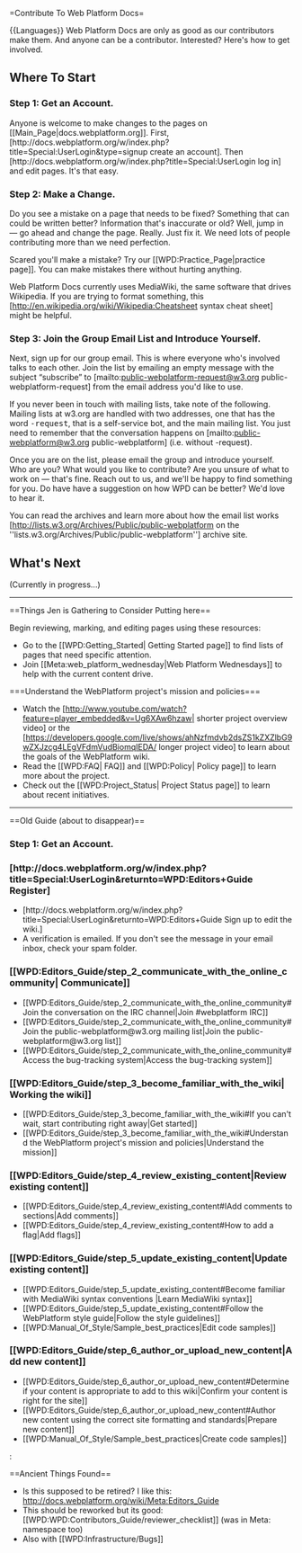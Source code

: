 =Contribute To Web Platform Docs=

{{Languages}}
Web Platform Docs are only as good as our contributors make them. And anyone can be a contributor. Interested? Here's how to get involved. 

<h2>Where To Start</h2>

<h3>Step 1: Get an Account.</h3>
<p>Anyone is welcome to make changes to the pages on [[Main_Page|docs.webplatform.org]]. First, [http://docs.webplatform.org/w/index.php?title=Special:UserLogin&type=signup create an account]. Then [http://docs.webplatform.org/w/index.php?title=Special:UserLogin log in] and edit pages. It's that easy. </p>

<h3>Step 2: Make a Change.</h3>
Do you see a mistake on a page that needs to be fixed? Something that can could be written better? Information that's inaccurate or old? Well, jump in — go ahead and change the page. Really. Just fix it. We need lots of people contributing more than we need perfection.

Scared you'll make a mistake? Try our [[WPD:Practice_Page|practice page]]. You can make mistakes there without hurting anything.

Web Platform Docs currently uses MediaWiki, the same software that drives Wikipedia. If you are trying to format something, this [http://en.wikipedia.org/wiki/Wikipedia:Cheatsheet syntax cheat sheet] might be helpful.

<h3>Step 3: Join the Group Email List and Introduce Yourself. </h3>

Next, sign up for our group email. This is where everyone who's involved talks to each other. Join the list by emailing an empty message with the subject “subscribe” to [mailto:public-webplatform-request@w3.org public-webplatform-request] from the email address you'd like to use. 

If you never been in touch with mailing lists, take note of the following. Mailing lists at w3.org are handled with two addresses, one that has the word <tt>-request</tt>, that is a self-service bot, and the main mailing list. You just need to remember that the conversation happens on [mailto:public-webplatform@w3.org public-webplatform] (i.e. without -request).

Once you are on the list, please email the group and introduce yourself. Who are you? What would you like to contribute? Are you unsure of what to work on — that's fine. Reach out to us, and we'll be happy to find something for you. Do have have a suggestion on how WPD can be better? We'd love to hear it.

You can read the archives and learn more about how the email list works  [http://lists.w3.org/Archives/Public/public-webplatform on the ''lists.w3.org/Archives/Public/public-webplatform''] archive site.

<h2>What's Next</h2>
(Currently in progress...)

<hr>
==Things Jen is Gathering to Consider Putting here==

Begin reviewing, marking, and editing pages using these resources:
* Go to the [[WPD:Getting_Started| Getting Started page]] to find lists of pages that need specific attention.
* Join [[Meta:web_platform_wednesday|Web Platform Wednesdays]] to help with the current content drive.

===Understand the WebPlatform project's mission and policies===
* Watch the [http://www.youtube.com/watch?feature=player_embedded&v=Ug6XAw6hzaw| shorter project overview video] or the [https://developers.google.com/live/shows/ahNzfmdvb2dsZS1kZXZlbG9wZXJzcg4LEgVFdmVudBiomqIEDA/ longer project video] to learn about the goals of the WebPlatform wiki.
* Read the [[WPD:FAQ| FAQ]] and [[WPD:Policy| Policy page]] to learn more about the project. 
* Check out the [[WPD:Project_Status| Project Status page]] to learn about recent initiatives. 

<hr>

==Old Guide (about to disappear)==
<h3>Step 1: Get an Account.</h3>
<div class="topic-container editors">
  <div class="long-topic">
      <div class="place-holder"></div>
      <div class="inner">
        <h3 style='min-height:30px'>[http://docs.webplatform.org/w/index.php?title=Special:UserLogin&returnto=WPD:Editors+Guide Register]</h3>
        <ul>
            <li>[http://docs.webplatform.org/w/index.php?title=Special:UserLogin&returnto=WPD:Editors+Guide Sign up to edit the wiki.]</li>
            <li>A verification is emailed. If you don't see the message in your email inbox, check your spam folder.</li>
        </ul>
     </div>
  </div>
  
 <div class="long-topic"> 
     <div class="place-holder"></div>
    <div class="inner">
        <h3 style='min-height:30px'>[[WPD:Editors_Guide/step_2_communicate_with_the_online_community| Communicate]]</h3>
            <ul>
            <li>[[WPD:Editors_Guide/step_2_communicate_with_the_online_community#Join the conversation on the IRC channel|Join #webplatform IRC]]</li>
            <li>[[WPD:Editors_Guide/step_2_communicate_with_the_online_community#Join the public-webplatform@w3.org mailing list|Join the public-webplatform@w3.org list]]</li>
            <li>[[WPD:Editors_Guide/step_2_communicate_with_the_online_community#Access the bug-tracking system|Access the bug-tracking system]]</li>
        </ul>
     </div>
  </div>
 
 <div class="long-topic"> 
     <div class="place-holder"></div>
    <div class="inner">
        <h3 style='min-height:30px'>[[WPD:Editors_Guide/step_3_become_familiar_with_the_wiki|Working the wiki]]</h3>
            <ul>
            <li>[[WPD:Editors_Guide/step_3_become_familiar_with_the_wiki#If you can't wait, start contributing right away|Get started]]</li>
            <li>[[WPD:Editors_Guide/step_3_become_familiar_with_the_wiki#Understand the WebPlatform project's mission and policies|Understand the mission]]</li>
        </ul>
     </div>
  </div>

 <div class="long-topic"> 
     <div class="place-holder"></div>
    <div class="inner">
        <h3 style='min-height:30px'>[[WPD:Editors_Guide/step_4_review_existing_content|Review existing content]]</h3>
            <ul>
            <li>[[WPD:Editors_Guide/step_4_review_existing_content#IAdd comments to sections|Add comments]]</li>
            <li>[[WPD:Editors_Guide/step_4_review_existing_content#How to add a flag|Add flags]]</li>
        </ul>
     </div>
  </div>
 
 <div class="long-topic"> 
     <div class="place-holder"></div>
    <div class="inner">
        <h3 style='min-height:30px'>[[WPD:Editors_Guide/step_5_update_existing_content|Update existing content]]</h3>
            <ul>
            <li>[[WPD:Editors_Guide/step_5_update_existing_content#Become familiar with MediaWiki syntax conventions |Learn MediaWiki syntax]]</li>
            <li>[[WPD:Editors_Guide/step_5_update_existing_content#Follow the WebPlatform style guide|Follow the style guidelines]]</li>
            <li>[[WPD:Manual_Of_Style/Sample_best_practices|Edit code samples]]</li>
        </ul>
     </div>
  </div>

 <div class="long-topic"> 
     <div class="place-holder"></div>
    <div class="inner">
        <h3 style='min-height:25px'>[[WPD:Editors_Guide/step_6_author_or_upload_new_content|Add new content]]</h3>
            <ul>
            <li>[[WPD:Editors_Guide/step_6_author_or_upload_new_content#Determine if your content is appropriate to add to this wiki|Confirm your content is right for the site]]</li>
            <li>[[WPD:Editors_Guide/step_6_author_or_upload_new_content#Author new content using the correct site formatting and standards|Prepare new content]]</li>
            <li>[[WPD:Manual_Of_Style/Sample_best_practices|Create code samples]]</li>
        </ul>
     </div>
  </div>
 
<div class="clearfixboth"></div>
</div>

:&nbsp;

==Ancient Things Found==
* Is this supposed to be retired? I like this:
http://docs.webplatform.org/wiki/Meta:Editors_Guide
* This should be reworked but its good: [[WPD:WPD:Contributors_Guide/reviewer_checklist]] (was in Meta: namespace too)
* Also with [[WPD:Infrastructure/Bugs]]